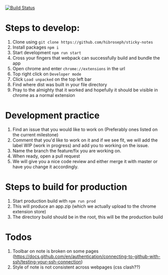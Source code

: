 [![Build Status](https://dev.azure.com/iwillridgley/iwillridgley/_apis/build/status/hibroseph.Docamatic?branchName=master)](https://dev.azure.com/iwillridgley/iwillridgley/_build/latest?definitionId=1&branchName=master)
# Steps to develop:
1. Clone using `git clone https://github.com/hibroseph/sticky-notes`
2. Install packages `npm i`
3. Start development `npm run start`
4. Cross your fingers that webpack can successfully build and bundle the app
5. Open chrome and enter `chrome://extensions` in the url
6. Top right click on `Developer mode`
7. Click `Load unpacked` on the top left bar
8. Find where dist was built in your file directory
9. Pray to the almighty that it worked and hopefully it should be visible in chrome as a normal extension

# Development practice
1. Find an issue that you would like to work on (Preferably ones listed on the current milestone)
2. Comment that you'd like to work on it and if we see fit, we will add the label WIP (work in progress) and add you to working on the issue.
3. Name the branch the feature/fix you are working on.
4. When ready, open a pull request
5. We will give you a nice code review and either merge it with master or have you change it accordingly.

# Steps to build for production
1. Start production build with `npm run prod`
2. This will produce an app.zip (which we actually upload to the chrome extension store)
3. The directory build should be in the root, this will be the production build

# Todos
1. Toolbar on note is broken on some pages (https://docs.github.com/en/authentication/connecting-to-github-with-ssh/testing-your-ssh-connection)
2. Style of note is not consistent across webpages (css clash??)